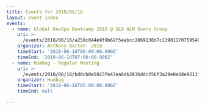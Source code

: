 ```yaml
---
title: Events for 2018/06/16
layout: event-index
events:
  - name: Global DevOps Bootcamp 2018 @ QLD ALM Users Group
    uri: >-
      /events/2018/06/16/a258c044e9f9b62f5eabcc2869138d7c13901170759549db96ea89ac1a7b24fc
    organizer: Anthony Borton- 2018
    timeStart: '2018-06-16T00:00:00.000Z'
    timeEnd: '2018-06-16T07:00:00.000Z'
  - name: Humbug - Regular Meeting
    uri: >-
      /events/2018/06/16/bd0cb0e5923fe47ea6db2836ddc256f3a29e0a68e9211fc56eb576c3e21fa583
    organizer: Humbug
    timeStart: '2018-06-16T05:00:00.000Z'
    timeEnd: null

---
```

